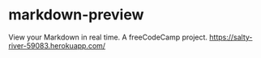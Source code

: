 # markdown-preview

View your Markdown in real time. A freeCodeCamp project. https://salty-river-59083.herokuapp.com/
